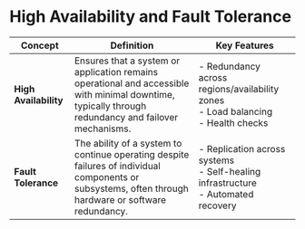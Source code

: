 # **High Availability** and **Fault Tolerance** 


| **Concept**        | **Definition**                                                                                                                | **Key Features**                                          |
|--------------------|--------------------------------------------------------------------------------------------------------------------------------|-----------------------------------------------------------|
| **High Availability** | Ensures that a system or application remains operational and accessible with minimal downtime, typically through redundancy and failover mechanisms. | - Redundancy across regions/availability zones<br> - Load balancing<br> - Health checks |
| **Fault Tolerance** | The ability of a system to continue operating despite failures of individual components or subsystems, often through hardware or software redundancy. | - Replication across systems<br> - Self-healing infrastructure<br> - Automated recovery |
